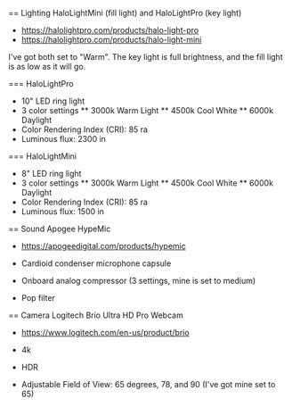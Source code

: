 == Lighting
HaloLightMini (fill light) and HaloLightPro (key light)

* https://halolightpro.com/products/halo-light-pro
* https://halolightpro.com/products/halo-light-mini

I've got both set to "Warm". The key light is full brightness, and the fill light is as low as it will go.

=== HaloLightPro
* 10" LED ring light
* 3 color settings
** 3000k Warm Light
** 4500k Cool White
** 6000k Daylight
* Color Rendering Index (CRI): 85 ra
* Luminous flux: 2300 in

=== HaloLightMini
* 8" LED ring light
* 3 color settings
** 3000k Warm Light
** 4500k Cool White
** 6000k Daylight
* Color Rendering Index (CRI): 85 ra
* Luminous flux: 1500 in


== Sound
Apogee HypeMic

* https://apogeedigital.com/products/hypemic

* Cardioid condenser microphone capsule
* Onboard analog compressor (3 settings, mine is set to medium)
* Pop filter


== Camera
Logitech Brio Ultra HD Pro Webcam

* https://www.logitech.com/en-us/product/brio

* 4k 
* HDR
* Adjustable Field of View: 65 degrees, 78, and 90 (I've got mine set to 65)

